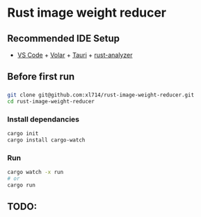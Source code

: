 # Rust image weight reducer

## Recommended IDE Setup

- [VS Code](https://code.visualstudio.com/) + [Volar](https://marketplace.visualstudio.com/items?itemName=Vue.volar) + [Tauri](https://marketplace.visualstudio.com/items?itemName=tauri-apps.tauri-vscode) + [rust-analyzer](https://marketplace.visualstudio.com/items?itemName=rust-lang.rust-analyzer)

## Before first run

###

```bash
git clone git@github.com:xl714/rust-image-weight-reducer.git
cd rust-image-weight-reducer
```

### Install dependancies

```bash
cargo init
cargo install cargo-watch
```

### Run

```bash
cargo watch -x run
# or
cargo run
```


## TODO: